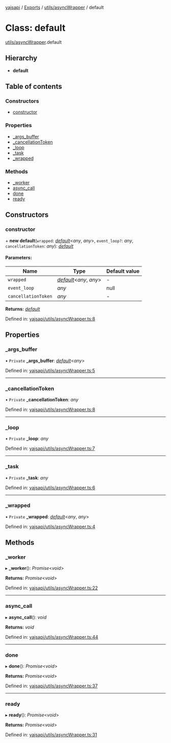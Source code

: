 [yajsapi](../README.md) / [Exports](../modules.md) / [utils/asyncWrapper](../modules/utils_asyncwrapper.md) / default

# Class: default

[utils/asyncWrapper](../modules/utils_asyncwrapper.md).default

## Hierarchy

* **default**

## Table of contents

### Constructors

- [constructor](utils_asyncwrapper.default.md#constructor)

### Properties

- [\_args\_buffer](utils_asyncwrapper.default.md#_args_buffer)
- [\_cancellationToken](utils_asyncwrapper.default.md#_cancellationtoken)
- [\_loop](utils_asyncwrapper.default.md#_loop)
- [\_task](utils_asyncwrapper.default.md#_task)
- [\_wrapped](utils_asyncwrapper.default.md#_wrapped)

### Methods

- [\_worker](utils_asyncwrapper.default.md#_worker)
- [async\_call](utils_asyncwrapper.default.md#async_call)
- [done](utils_asyncwrapper.default.md#done)
- [ready](utils_asyncwrapper.default.md#ready)

## Constructors

### constructor

\+ **new default**(`wrapped`: [*default*](../interfaces/utils_callable.default.md)<*any*, *any*\>, `event_loop?`: *any*, `cancellationToken`: *any*): [*default*](utils_asyncwrapper.default.md)

#### Parameters:

Name | Type | Default value |
------ | ------ | ------ |
`wrapped` | [*default*](../interfaces/utils_callable.default.md)<*any*, *any*\> | - |
`event_loop` | *any* | null |
`cancellationToken` | *any* | - |

**Returns:** [*default*](utils_asyncwrapper.default.md)

Defined in: [yajsapi/utils/asyncWrapper.ts:8](https://github.com/golemfactory/yajsapi/blob/0a8d8c8/yajsapi/utils/asyncWrapper.ts#L8)

## Properties

### \_args\_buffer

• `Private` **\_args\_buffer**: [*default*](utils_queue.default.md)<*any*\>

Defined in: [yajsapi/utils/asyncWrapper.ts:5](https://github.com/golemfactory/yajsapi/blob/0a8d8c8/yajsapi/utils/asyncWrapper.ts#L5)

___

### \_cancellationToken

• `Private` **\_cancellationToken**: *any*

Defined in: [yajsapi/utils/asyncWrapper.ts:8](https://github.com/golemfactory/yajsapi/blob/0a8d8c8/yajsapi/utils/asyncWrapper.ts#L8)

___

### \_loop

• `Private` **\_loop**: *any*

Defined in: [yajsapi/utils/asyncWrapper.ts:7](https://github.com/golemfactory/yajsapi/blob/0a8d8c8/yajsapi/utils/asyncWrapper.ts#L7)

___

### \_task

• `Private` **\_task**: *any*

Defined in: [yajsapi/utils/asyncWrapper.ts:6](https://github.com/golemfactory/yajsapi/blob/0a8d8c8/yajsapi/utils/asyncWrapper.ts#L6)

___

### \_wrapped

• `Private` **\_wrapped**: [*default*](../interfaces/utils_callable.default.md)<*any*, *any*\>

Defined in: [yajsapi/utils/asyncWrapper.ts:4](https://github.com/golemfactory/yajsapi/blob/0a8d8c8/yajsapi/utils/asyncWrapper.ts#L4)

## Methods

### \_worker

▸ **_worker**(): *Promise*<*void*\>

**Returns:** *Promise*<*void*\>

Defined in: [yajsapi/utils/asyncWrapper.ts:22](https://github.com/golemfactory/yajsapi/blob/0a8d8c8/yajsapi/utils/asyncWrapper.ts#L22)

___

### async\_call

▸ **async_call**(): *void*

**Returns:** *void*

Defined in: [yajsapi/utils/asyncWrapper.ts:44](https://github.com/golemfactory/yajsapi/blob/0a8d8c8/yajsapi/utils/asyncWrapper.ts#L44)

___

### done

▸ **done**(): *Promise*<*void*\>

**Returns:** *Promise*<*void*\>

Defined in: [yajsapi/utils/asyncWrapper.ts:37](https://github.com/golemfactory/yajsapi/blob/0a8d8c8/yajsapi/utils/asyncWrapper.ts#L37)

___

### ready

▸ **ready**(): *Promise*<*void*\>

**Returns:** *Promise*<*void*\>

Defined in: [yajsapi/utils/asyncWrapper.ts:31](https://github.com/golemfactory/yajsapi/blob/0a8d8c8/yajsapi/utils/asyncWrapper.ts#L31)
